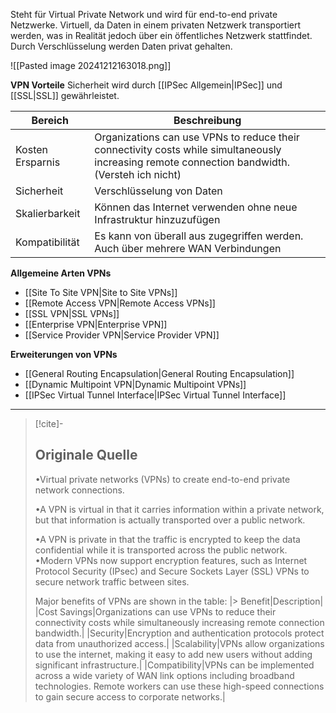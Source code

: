 Steht für Virtual Private Network und wird für end-to-end private Netzwerke. Virtuell, da Daten in einem privaten Netzwerk transportiert werden, was in Realität jedoch über ein öffentliches Netzwerk stattfindet. Durch Verschlüsselung werden Daten privat gehalten.

![[Pasted image 20241212163018.png]]

**VPN Vorteile**
Sicherheit wird durch [[IPSec Allgemein|IPSec]] und [[SSL|SSL]] gewährleistet.

| Bereich          | Beschreibung                                                                                                                                      |
| ---------------- | ------------------------------------------------------------------------------------------------------------------------------------------------- |
| Kosten Ersparnis | Organizations can use VPNs to reduce their connectivity costs while simultaneously increasing remote connection bandwidth.<br>(Versteh ich nicht) |
| Sicherheit       | Verschlüsselung von Daten                                                                                                                         |
| Skalierbarkeit   | Können das Internet verwenden ohne neue Infrastruktur hinzuzufügen                                                                                |
| Kompatibilität   | Es kann von überall aus zugegriffen werden. Auch über mehrere WAN Verbindungen                                                                    |

**Allgemeine Arten VPNs**
- [[Site To Site VPN|Site to Site VPNs]]
- [[Remote Access VPN|Remote Access VPNs]]
- [[SSL VPN|SSL VPNs]]
- [[Enterprise VPN|Enterprise VPN]]
- [[Service Provider VPN|Service Provider VPN]]

**Erweiterungen von VPNs**
- [[General Routing Encapsulation|General Routing Encapsulation]]
- [[Dynamic Multipoint VPN|Dynamic Multipoint VPNs]]
- [[IPSec Virtual Tunnel Interface|IPSec Virtual Tunnel Interface]]

---

> [!cite]-
> ## Originale Quelle
> •Virtual private networks (VPNs) to create end-to-end private network connections.
>
> •A VPN is virtual in that it carries information within a private network, but that information is actually transported over a public network.
>
> •A VPN is private in that the traffic is encrypted to keep the data confidential while it is transported across the public network.
> •Modern VPNs now support encryption features, such as Internet Protocol Security (IPsec) and Secure Sockets Layer (SSL) VPNs to secure network traffic between sites.
> 
> Major benefits of VPNs are shown in the table: 
|> Benefit|Description|
> |Cost Savings|Organizations can use VPNs to reduce their connectivity costs while simultaneously increasing remote connection bandwidth.|
> |Security|Encryption and authentication protocols protect data from unauthorized access.|
> |Scalability|VPNs allow organizations to use the internet, making it easy to add new users without adding significant infrastructure.|
> |Compatibility|VPNs can be implemented across a wide variety of WAN link options including broadband technologies. Remote workers can use these high-speed connections to gain secure access to corporate networks.|